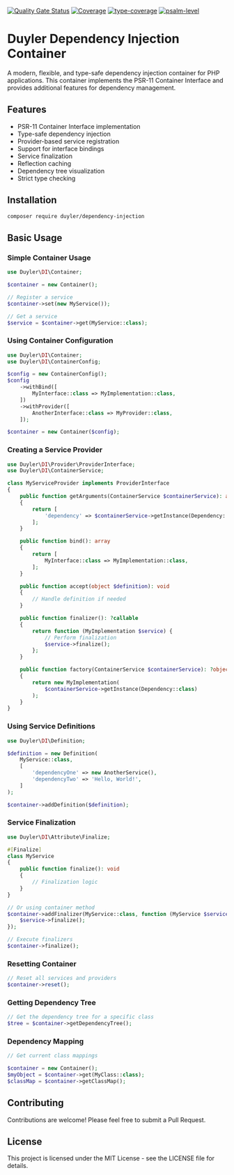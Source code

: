 [![Quality Gate Status](https://sonarcloud.io/api/project_badges/measure?project=duyler_di&metric=alert_status)](https://sonarcloud.io/summary/new_code?id=duyler_di)
[![Coverage](https://sonarcloud.io/api/project_badges/measure?project=duyler_di&metric=coverage)](https://sonarcloud.io/summary/new_code?id=duyler_di)
[![type-coverage](https://shepherd.dev/github/duyler/di/coverage.svg)](https://shepherd.dev/github/duyler/di)
[![psalm-level](https://shepherd.dev/github/duyler/di/level.svg)](https://shepherd.dev/github/duyler/di)

# Duyler Dependency Injection Container

A modern, flexible, and type-safe dependency injection container for PHP applications. This container implements the PSR-11 Container Interface and provides additional features for dependency management.

## Features

- PSR-11 Container Interface implementation
- Type-safe dependency injection
- Provider-based service registration
- Support for interface bindings
- Service finalization
- Reflection caching
- Dependency tree visualization
- Strict type checking

## Installation

```bash
composer require duyler/dependency-injection
```

## Basic Usage

### Simple Container Usage

```php
use Duyler\DI\Container;

$container = new Container();

// Register a service
$container->set(new MyService());

// Get a service
$service = $container->get(MyService::class);
```

### Using Container Configuration

```php
use Duyler\DI\Container;
use Duyler\DI\ContainerConfig;

$config = new ContainerConfig();
$config
    ->withBind([
        MyInterface::class => MyImplementation::class,
    ])
    ->withProvider([
        AnotherInterface::class => MyProvider::class,
    ]);

$container = new Container($config);
```

### Creating a Service Provider

```php
use Duyler\DI\Provider\ProviderInterface;
use Duyler\DI\ContainerService;

class MyServiceProvider implements ProviderInterface
{
    public function getArguments(ContainerService $containerService): array
    {
        return [
            'dependency' => $containerService->getInstance(Dependency::class),
        ];
    }

    public function bind(): array
    {
        return [
            MyInterface::class => MyImplementation::class,
        ];
    }

    public function accept(object $definition): void
    {
        // Handle definition if needed
    }

    public function finalizer(): ?callable
    {
        return function (MyImplementation $service) {
            // Perform finalization
            $service->finalize();
        };
    }

    public function factory(ContainerService $containerService): ?object
    {
        return new MyImplementation(
            $containerService->getInstance(Dependency::class)
        );
    }
}
```

### Using Service Definitions

```php
use Duyler\DI\Definition;

$definition = new Definition(
    MyService::class,
    [
        'dependencyOne' => new AnotherService(),
        'dependencyTwo' => 'Hello, World!',
    ]
);

$container->addDefinition($definition);
```

### Service Finalization

```php
use Duyler\DI\Attribute\Finalize;

#[Finalize]
class MyService
{
    public function finalize(): void
    {
        // Finalization logic
    }
}

// Or using container method
$container->addFinalizer(MyService::class, function (MyService $service) {
    $service->finalize();
});

// Execute finalizers
$container->finalize();
```

### Resetting Container

```php
// Reset all services and providers
$container->reset();
```

### Getting Dependency Tree

```php
// Get the dependency tree for a specific class
$tree = $container->getDependencyTree();
```

### Dependency Mapping

```php
// Get current class mappings

$container = new Container();
$myObject = $container->get(MyClass::class);
$classMap = $container->getClassMap();

```

## Contributing

Contributions are welcome! Please feel free to submit a Pull Request.

## License

This project is licensed under the MIT License - see the LICENSE file for details.

